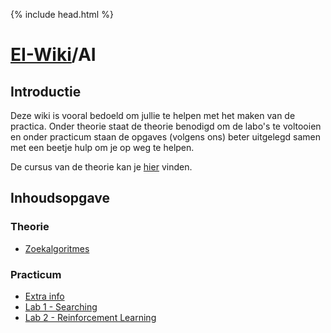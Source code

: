 {% include head.html %}

# [EI-Wiki](..)/AI

## Introductie

Deze wiki is vooral bedoeld om jullie te helpen met het maken van de practica. Onder theorie staat de theorie benodigd om de labo's te voltooien en onder practicum staan de opgaves (volgens ons) beter uitgelegd samen met een beetje hulp om je op weg te helpen.

De cursus van de theorie kan je [hier](https://faculty.psau.edu.sa/filedownload/doc-7-pdf-a154ffbcec538a4161a406abf62f5b76-original.pdf) vinden.

## Inhoudsopgave
### Theorie

* [Zoekalgoritmes](Search)

### Practicum

* [Extra info](Extra)
* [Lab 1 - Searching](Lab1)
* [Lab 2 - Reinforcement Learning](Lab2)